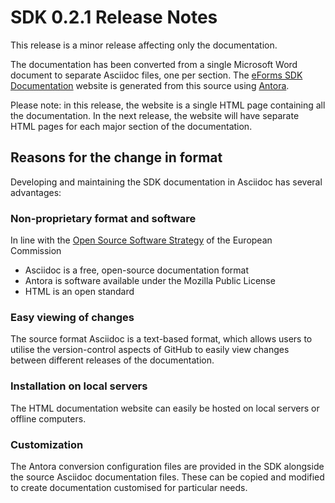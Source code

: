# SDK 0.2.1 Release Notes
This release is a minor release affecting only the documentation.

The documentation has been converted from a single Microsoft Word document to separate Asciidoc files, one per section.
The [eForms SDK Documentation](https://op-ted.github.io/eForms-SDK) website is generated from this source using [Antora](https://antora.org/).

Please note: in this release, the website is a single HTML page containing all the documentation.
In the next release, the website will have separate HTML pages for each major section of the documentation.

## Reasons for the change in format

Developing and maintaining the SDK documentation in Asciidoc has several advantages:

### Non-proprietary format and software
In line with the [Open Source Software Strategy](https://ec.europa.eu/info/news/european-commission-adopts-new-open-source-software-strategy-2020-2023-2020-oct-20_en) of the European Commission
- Asciidoc is a free, open-source documentation format
- Antora is software available under the Mozilla Public License
- HTML is an open standard 
  
### Easy viewing of changes

The source format Asciidoc is a text-based format, which allows users to utilise the
version-control aspects of GitHub to easily view changes between different releases of the documentation.

### Installation on local servers

The HTML documentation website can easily be hosted on local servers or offline computers.

### Customization

The Antora conversion configuration files are provided in the SDK alongside the source Asciidoc documentation files.
These can be copied and modified to create documentation customised for particular needs.


